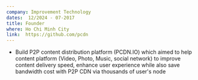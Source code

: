 ```yaml
---
company: Improvement Technology
dates:  12/2024 - 07-2017
title: Founder
where: Ho Chi Minh City
link:  https://github.com/pcdn
---
```

- Build P2P content distribution platform (PCDN.IO) which aimed to help content platform (Video, Photo, Music, social network) to improve content delivery speed, enhance user experience while also save bandwidth cost with P2P CDN via thousands of user's node